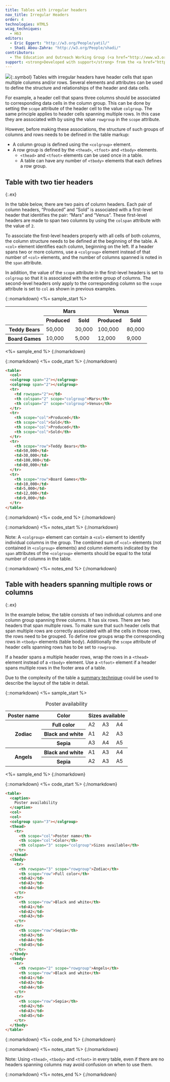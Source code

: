 ```yaml
---
title: Tables with irregular headers
nav_title: Irregular Headers
order: 4
technologies: HTML5
wcag_techniques:
  - H63
editors:
  - Eric Eggert: "http://w3.org/People/yatil/"
  - Shadi Abou-Zahra: "http://w3.org/People/shadi/"
contributors:
  - The Education and Outreach Working Group (<a href="http://www.w3.org/WAI/EO/">EOWG</a>)
support: <strong>Developed with support</strong> from the <a href="http://www.w3.org/WAI/ACT/">WAI-ACT</a> project, co-funded by the European Commission <abbr title="Information Society Technologies">IST</abbr> Programme.
---
```


![](img-irreg.png){:.symbol} Tables with irregular headers have header cells that span multiple columns and/or rows. Several elements and attributes can be used to define the structure and relationships of the header and data cells.

For example, a header cell that spans three columns should be associated to corresponding data cells in the column group. This can be done by setting the `scope` attribute of the header cell to the value `colgroup`. The same principle applies to header cells spanning multiple rows. In this case they are associated with by using the value `rowgroup` in the `scope`  attribute.

However, before making these associations, the structure of such groups of columns and rows needs to be defined in the table markup:

* A column group is defined using the `<colgroup>` element.
* A row group is defined by the `<thead>`, `<tfoot>` and `<tbody>` elements.
  - `<thead>` and  `<tfoot>` elements can be used once in a table.
  - A table can have any number of `<tbody>` elements that each defines a row group.

## Table with two tier headers
{:.ex}

In the table below, there are two pairs of column headers. Each pair of column headers, “Produced” and “Sold” is associated with a first-level header that identifies the pair: “Mars” and “Venus”. These first-level headers are made to span two columns by using the `colspan` attribute with the value of `2`.

To associate the first-level headers properly with all cells of both columns, the column structure needs to be defined at the beginning of the table. A `<col>` element identifies each column, beginning on the left. If a header spans two or more columns, use a `<colgroup>` element instead of that number of `<col>` elements, and the number of columns spanned is noted in the `span` attribute.

In addition, the value of the `scope` attribute in the first-level headers is set to `colgroup` so that it is associated with the entire group of columns. The second-level headers only apply to the corresponding column so the `scope` attribute is set to `col` as shown in previous examples.

{::nomarkdown}
<%= sample_start %>
<table class="numbers">
  <col>
  <colgroup span="2"></colgroup>
  <colgroup span="2"></colgroup>
  <tr>
    <td rowspan="2"></td>
    <th colspan="2" scope="colgroup">Mars</th>
    <th colspan="2" scope="colgroup">Venus</th>
  </tr>
  <tr>
    <th scope="col">Produced</th>
    <th scope="col">Sold</th>
    <th scope="col">Produced</th>
    <th scope="col">Sold</th>
  </tr>
  <tr>
    <th scope="row">Teddy&nbsp;Bears</th>
    <td>50,000</td>
    <td>30,000</td>
    <td>100,000</td>
    <td>80,000</td>
  </tr>
  <tr>
    <th scope="row">Board&nbsp;Games</th>
    <td>10,000</td>
    <td>5,000</td>
    <td>12,000</td>
    <td>9,000</td>
  </tr>
</table>
<%= sample_end %>
{:/nomarkdown}

{::nomarkdown}
<%= code_start %>
{:/nomarkdown}

~~~ html
<table>
  <col>
  <colgroup span="2"></colgroup>
  <colgroup span="2"></colgroup>
  <tr>
    <td rowspan="2"></td>
    <th colspan="2" scope="colgroup">Mars</th>
    <th colspan="2" scope="colgroup">Venus</th>
  </tr>
  <tr>
    <th scope="col">Produced</th>
    <th scope="col">Sold</th>
    <th scope="col">Produced</th>
    <th scope="col">Sold</th>
  </tr>
  <tr>
    <th scope="row">Teddy Bears</th>
    <td>50,000</td>
    <td>30,000</td>
    <td>100,000</td>
    <td>80,000</td>
  </tr>
  <tr>
    <th scope="row">Board Games</th>
    <td>10,000</td>
    <td>5,000</td>
    <td>12,000</td>
    <td>9,000</td>
  </tr>
</table>
~~~

{::nomarkdown}
<%= code_end %>
{:/nomarkdown}

{::nomarkdown}
<%= notes_start %>
{:/nomarkdown}

Note: A `<colgroup>` element can contain a `<col>` element to identify individual columns in the group. The combined sum of `<col>` elements (not contained in `<colgroup>` elements) and column elements indicated by the `span` attributes of the `<colgroup>` elements should be equal to the total number of columns in the table.

{::nomarkdown}
<%= notes_end %>
{:/nomarkdown}

## Table with headers spanning multiple rows or columns
{:.ex}

In the example below, the table consists of two individual columns and one column group spanning three columns. It has six rows. There are two headers that span multiple rows. To make sure that such header cells that span multiple rows are correctly associated with all the cells in those rows, the rows need to be grouped. To define row groups wrap the corresponding rows in `<tbody>` elements (table body). Additionally the `scope` attribute of header cells spanning rows has to be set to `rowgroup`.

If a header spans a multiple header rows, wrap the rows in a `<thead>` element instead of a `<tbody>` element. Use a `<tfoot>` element if a header spans multiple rows in the footer area of a table.

Due to the complexity of the table a [summary technique](caption-summary.html) could be used to describe the layout of the table in detail.

{::nomarkdown}
<%= sample_start %>

<table>
  <caption>
    Poster availability
  </caption>
  <col>
  <col>
  <colgroup span="3"></colgroup>
  <thead>
    <tr>
      <th scope="col">Poster name</th>
      <th scope="col">Color</th>
      <th colspan="3" scope="colgroup">Sizes available</th>
    </tr>
  </thead>
  <tbody>
    <tr>
      <th rowspan="3" scope="rowgroup">Zodiac</th>
      <th scope="row">Full color</th>
      <td>A2</td>
      <td>A3</td>
      <td>A4</td>
    </tr>
    <tr>
      <th scope="row">Black and white</th>
      <td>A1</td>
      <td>A2</td>
      <td>A3</td>
    </tr>
    <tr>
      <th scope="row">Sepia</th>
      <td>A3</td>
      <td>A4</td>
      <td>A5</td>
    </tr>
  </tbody>
  <tbody>
    <tr>
      <th rowspan="2" scope="rowgroup">Angels</th>
      <th scope="row">Black and white</th>
      <td>A1</td>
      <td>A3</td>
      <td>A4</td>
    </tr>
    <tr>
      <th scope="row">Sepia</th>
      <td>A2</td>
      <td>A3</td>
      <td>A5</td>
    </tr>
  </tbody>
</table>

<%= sample_end %>
{:/nomarkdown}

{::nomarkdown}
<%= code_start %>
{:/nomarkdown}

~~~ html
<table>
  <caption>
    Poster availability
  </caption>
  <col>
  <col>
  <colgroup span="3"></colgroup>
  <thead>
    <tr>
      <th scope="col">Poster name</th>
      <th scope="col">Color</th>
      <th colspan="3" scope="colgroup">Sizes available</th>
    </tr>
  </thead>
  <tbody>
    <tr>
      <th rowspan="3" scope="rowgroup">Zodiac</th>
      <th scope="row">Full color</th>
      <td>A2</td>
      <td>A3</td>
      <td>A4</td>
    </tr>
    <tr>
      <th scope="row">Black and white</th>
      <td>A1</td>
      <td>A2</td>
      <td>A3</td>
    </tr>
    <tr>
      <th scope="row">Sepia</th>
      <td>A3</td>
      <td>A4</td>
      <td>A5</td>
    </tr>
  </tbody>
  <tbody>
    <tr>
      <th rowspan="2" scope="rowgroup">Angels</th>
      <th scope="row">Black and white</th>
      <td>A1</td>
      <td>A3</td>
      <td>A4</td>
    </tr>
    <tr>
      <th scope="row">Sepia</th>
      <td>A2</td>
      <td>A3</td>
      <td>A5</td>
    </tr>
  </tbody>
</table>
~~~

{::nomarkdown}
<%= code_end %>
{:/nomarkdown}

{::nomarkdown}
<%= notes_start %>
{:/nomarkdown}

Note: Using `<thead>`, `<tbody>` and `<tfoot>` in every table, even if there are no headers spanning columns may avoid confusion on when to use them.

{::nomarkdown}
<%= notes_end %>
{:/nomarkdown}
